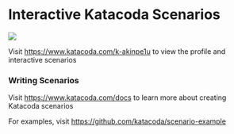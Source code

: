 # Interactive Katacoda Scenarios

[![](http://shields.katacoda.com/katacoda/k-akinpe1u/count.svg)](https://www.katacoda.com/k-akinpe1u "Get your profile on Katacoda.com")

Visit https://www.katacoda.com/k-akinpe1u to view the profile and interactive scenarios

### Writing Scenarios
Visit https://www.katacoda.com/docs to learn more about creating Katacoda scenarios

For examples, visit https://github.com/katacoda/scenario-example
